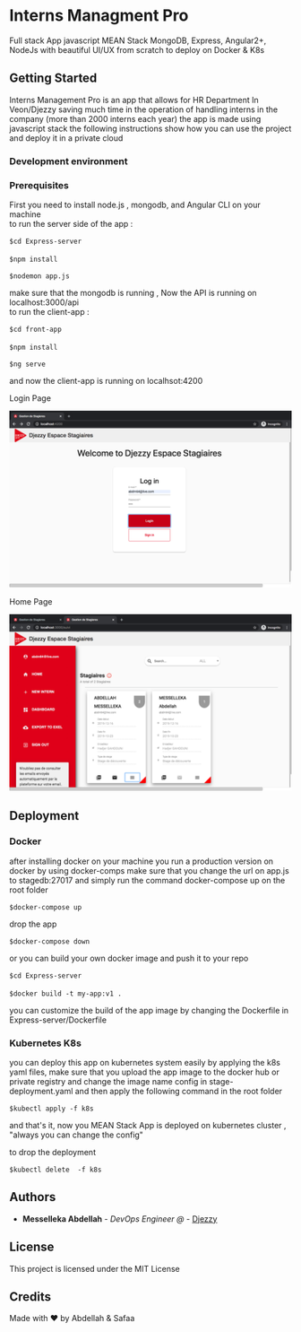 # Interns Managment Pro

Full stack App javascript MEAN Stack MongoDB, Express, Angular2+, NodeJs
with beautiful UI/UX from scratch to deploy on Docker & K8s

## Getting Started

Interns Management Pro is an app that allows for HR Department In Veon/Djezzy saving much time in the operation of handling interns in the company (more than 2000 interns each year) the app is made using javascript stack the following instructions show how you can use the project and deploy it in a private cloud

### Development environment

### Prerequisites 

 First you need  to install node.js , mongodb, and Angular CLI  on your machine  
    to run the server side of the app : 

```
$cd Express-server 

$npm install
```
 ```
 $nodemon app.js 

```

make sure that the mongodb is running , Now the API is running on localhost:3000/api
   <br/> to run the client-app : 

```
$cd front-app

$npm install
```
 ```
 $ng serve

```
and now the client-app is running on localhsot:4200

Login Page

![Alt text](./images/image1.png?raw=true "Title")

Home Page


![Alt text](./images/image2.png?raw=true "Title")



## Deployment

### Docker
after installing docker on your machine you run a production version on docker by using docker-comps make sure that you change the url on app.js to stagedb:27017 and simply run the command docker-compose up  on the root folder
```
$docker-compose up 
```

drop the app 

```
$docker-compose down 
```
or you can build your own docker image and push it to your repo
```
$cd Express-server

$docker build -t my-app:v1 . 
```

you can customize the build of the app image by changing the Dockerfile in Express-server/Dockerfile


### Kubernetes K8s

you can deploy this app on kubernetes system easily by applying the k8s yaml files, make sure that you upload the app image to the docker hub or private registry and change the image name config in stage-deployment.yaml  and then apply the following command in the root folder

```
$kubectl apply -f k8s

```

and that's it, now you MEAN Stack  App  is deployed on kubernetes cluster , "always you can change the config" 

to drop the deployment

```
$kubectl delete  -f k8s

```




## Authors

* **Messelleka Abdellah** - *DevOps Engineer @* - [Djezzy](http://www.djezzy.dz/)



## License

This project is licensed under the MIT License 

## Credits

Made with ❤️ by Abdellah & Safaa
